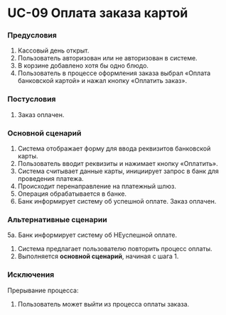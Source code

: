 # UC-09 Оплата заказа картой

### Предусловия

1. Кассовый день открыт.
2. Пользователь авторизован или не авторизован в системе.
3. В корзине добавлено хотя бы одно блюдо.
4. Пользователь в процессе оформления заказа выбрал «Оплата банковской картой» и нажал кнопку «Оплатить заказ».

### Постусловия

1. Заказ оплачен.

### Основной сценарий

1. Система отображает форму для ввода реквизитов банковской карты.
2. Пользователь вводит реквизиты и нажимает кнопку «Оплатить».
3. Система считывает данные карты, инициирует запрос в банк для проведения платежа. 
4. Происходит перенаправление на платежный шлюз.
5. Операция обрабатывается в банке.
6. Банк информирует систему об успешной оплате. Заказ оплачен.

### Альтернативные сценарии

5a. Банк информирует систему об НЕуспешной оплате.

1. Система предлагает пользователю повторить процесс оплаты.
2. Выполняется **основной сценарий**, начиная с шага 1.

### Исключения

Прерывание процесса:

1. Пользователь может выйти из процесса оплаты заказа.

